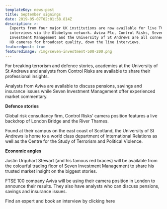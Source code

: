 ```yaml
---
templateKey: news-post
title: September signings
date: 2019-05-07T02:01:58.814Z
description: >-
  Experts from four major UK institutions are now available for live TV
  interviews via the Globelynx network. Aviva Plc, Control Risks, Seven
  Investment Management and the University of St Andrews are all connected via
  HD cameras for broadcast quality, down the line interviews.
featuredpost: true
featuredimage: /img/seven-investment-500-200.png
---
```

For breaking terrorism and defence stories, academics at the University of St Andrews and analysts from Control Risks are available to share their professional insights.

Analysts from Aviva are available to discuss pensions, savings and insurance issues while Seven Investment Management offer experienced market commentary.

**Defence stories**

Global risk consultancy firm, Control Risks’ camera position features a live backdrop of London Bridge and the River Thames.

Found at their campus on the east coast of Scotland, the University of St Andrews is home to a world class department of International Relations as well as the Centre for the Study of Terrorism and Political Violence.

**Economic angles**

Justin Urquhart Stewart (and his famous red braces) will be available from the colourful trading floor of Seven Investment Management to share his trusted market insight on the biggest stories.

FTSE 100 company Aviva will be using their camera position in London to announce their results. They also have analysts who can discuss pensions, savings and insurance issues.

Find an expert and book an interview by clicking here
